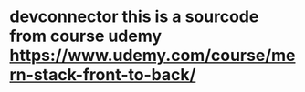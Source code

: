# devconnector this is a sourcode from course udemy https://www.udemy.com/course/mern-stack-front-to-back/
